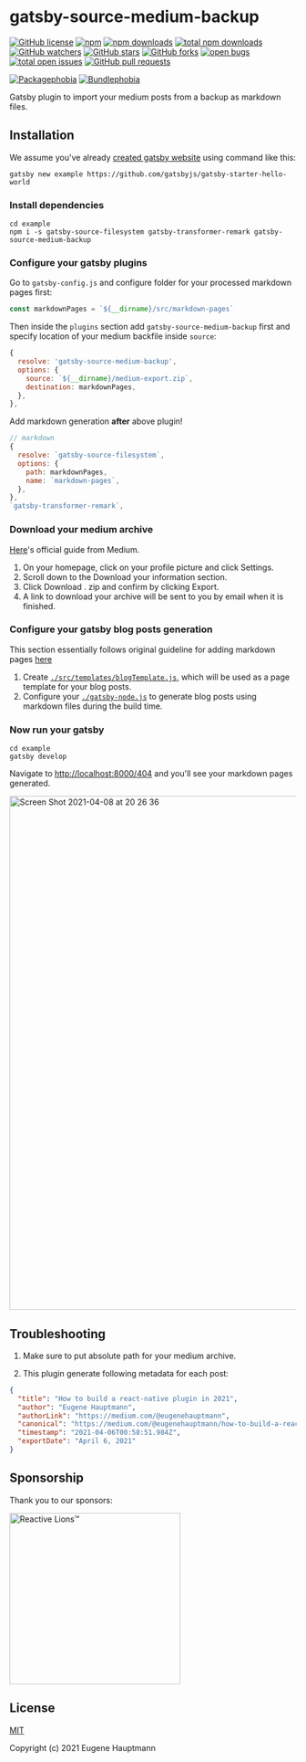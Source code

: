 # gatsby-source-medium-backup

[![GitHub license](https://img.shields.io/github/license/eugenehp/gatsby-source-medium-backup.svg?color=blue&style=for-the-badge)](./LICENSE)
[![npm](https://img.shields.io/npm/v/gatsby-source-medium-backup.svg?color=green&style=for-the-badge)](https://www.npmjs.com/package/gatsby-source-medium-backup)
[![npm downloads](https://img.shields.io/npm/dw/gatsby-source-medium-backup.svg?label=npm%20downloads&style=for-the-badge)](https://npmcharts.com/compare/gatsby-source-medium-backup?minimal=true)
[![total npm downloads](https://img.shields.io/npm/dt/gatsby-source-medium-backup.svg?label=total%20npm%20downloads&style=for-the-badge)](https://npmcharts.com/compare/gatsby-source-medium-backup?minimal=true)
[![GitHub watchers](https://img.shields.io/github/watchers/eugenehp/gatsby-source-medium-backup.svg?style=for-the-badge)](https://github.com/eugenehp/gatsby-source-medium-backup/watchers)
[![GitHub stars](https://img.shields.io/github/stars/eugenehp/gatsby-source-medium-backup.svg?label=GitHub%20stars&style=for-the-badge)](https://github.com/eugenehp/gatsby-source-medium-backup/stargazers)
[![GitHub forks](https://img.shields.io/github/forks/eugenehp/gatsby-source-medium-backup.svg?style=for-the-badge)](https://github.com/eugenehp/gatsby-source-medium-backup/network/members)
[![open bugs](https://img.shields.io/github/issues-raw/eugenehp/gatsby-source-medium-backup/bug.svg?color=d73a4a&label=open%20bugs&style=for-the-badge)](https://github.com/eugenehp/gatsby-source-medium-backup/issues?utf8=%E2%9C%93&q=is%3Aissue+is%3Aopen+label%3Abug)
[![total open issues](https://img.shields.io/github/issues-raw/eugenehp/gatsby-source-medium-backup.svg?label=total%20open%20issues&style=for-the-badge)](https://github.com/eugenehp/gatsby-source-medium-backup/issues)
[![GitHub pull requests](https://img.shields.io/github/issues-pr-raw/eugenehp/gatsby-source-medium-backup.svg?style=for-the-badge)](https://github.com/eugenehp/gatsby-source-medium-backup/pulls)

[![Packagephobia](https://badgen.net/packagephobia/install/gatsby-source-medium-backup)](https://packagephobia.com/result?p=gatsby-source-medium-backup)
[![Bundlephobia](https://badgen.net/bundlephobia/min/gatsby-source-medium-backup)](https://bundlephobia.com/result?p=gatsby-source-medium-backup@0.0.1)

Gatsby plugin to import your medium posts from a backup as markdown files.

## Installation

We assume you've already [created gatsby website](https://www.gatsbyjs.com/docs/tutorial/part-zero/#create-a-gatsby-site) using command like this:

```shell
gatsby new example https://github.com/gatsbyjs/gatsby-starter-hello-world
```

### Install dependencies

```shell
cd example
npm i -s gatsby-source-filesystem gatsby-transformer-remark gatsby-source-medium-backup
```

### Configure your gatsby plugins

Go to `gatsby-config.js` and configure folder for your processed markdown pages first:

```javascript
const markdownPages = `${__dirname}/src/markdown-pages`
```

Then inside the `plugins` section add `gatsby-source-medium-backup` first and specify location of  your medium backfile inside `source`:

```javascript
{
  resolve: 'gatsby-source-medium-backup',
  options: {
    source: `${__dirname}/medium-export.zip`,
    destination: markdownPages,
  },
},
```

Add markdown generation **after** above plugin!

```javascript
// markdown
{
  resolve: `gatsby-source-filesystem`,
  options: {
    path: markdownPages,
    name: `markdown-pages`,
  },
},
`gatsby-transformer-remark`,
```

### Download your medium archive

[Here](https://help.medium.com/hc/en-us/articles/115004745787-Download-your-information)'s official guide from Medium.

1. On your homepage, click on your profile picture and click Settings.
2. Scroll down to the Download your information section.
3. Click Download . zip and confirm by clicking Export.
4. A link to download your archive will be sent to you by email when it is finished.

### Configure your gatsby blog posts generation

This section essentially follows original guideline for adding markdown pages [here](https://www.gatsbyjs.com/docs/how-to/routing/adding-markdown-pages/)

1. Create [`./src/templates/blogTemplate.js`](./src/templates/blogTemplate.js), which will be used as a page template for your blog posts.
2. Configure your [`./gatsby-node.js`](./gatsby-node.js) to generate blog posts using markdown files during the build time.

### Now run your gatsby

```shell
cd example
gatsby develop
```

Navigate to [http://localhost:8000/404](http://localhost:8000/404) and you'll see your markdown pages generated.

<img width="900" alt="Screen Shot 2021-04-08 at 20 26 36" src="https://user-images.githubusercontent.com/1857263/114124179-b8f62980-98a8-11eb-890c-94feb7eeedcf.png">


## Troubleshooting

1. Make sure to put absolute path for your medium archive.

2. This plugin generate following metadata for each post:

```json
{
  "title": "How to build a react-native plugin in 2021",
  "author": "Eugene Hauptmann",
  "authorLink": "https://medium.com/@eugenehauptmann",
  "canonical": "https://medium.com/@eugenehauptmann/how-to-build-a-react-native-plugin-in-2021-60704edc0c28",
  "timestamp": "2021-04-06T00:58:51.984Z",
  "exportDate": "April 6, 2021"
}
```

## Sponsorship

Thank you to our sponsors:

[<img width="300px" src="https://user-images.githubusercontent.com/1857263/114124204-c4e1eb80-98a8-11eb-80ab-64683c24bbc5.png" alt="Reactive Lions™" target="_blank">](https://www.reactivelions.com)

## License

[MIT](./LICENSE)

Copyright (c) 2021 Eugene Hauptmann
